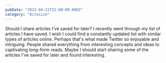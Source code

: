 ```yaml
---
pubDate: "2023-04-21T22:00:00.000Z"
category: "Bitesize"
---
```


Should I share articles I've saved for later? I recently went through my list of articles I have saved. I wish I could find a constantly updated list with similar types of articles online. Perhaps that's what made Twitter so enjoyable and intriguing. People shared everything from interesting concepts and ideas to captivating long-form reads. Maybe I should start sharing some of the articles I've saved for later and found interesting.
